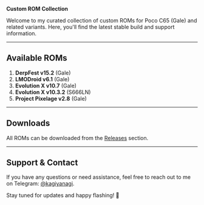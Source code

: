 **Custom ROM Collection**

Welcome to my curated collection of custom ROMs for Poco C65 (Gale) and related variants. Here, you'll find the latest stable build and support information.

---

## Available ROMs

1. **DerpFest v15.2** (Gale)
2. **LMODroid v6.1** (Gale)
3. **Evolution X  v10.7** (Gale)
4. **Evolution X v10.3.2** (S666LN)
5. **Project Pixelage v2.8** (Gale)

---

## Downloads

All ROMs can be downloaded from the [Releases](https://github.com/kagiyanagi/Custom-ROM-Collections/releases) section.

---

## Support & Contact

If you have any questions or need assistance, feel free to reach out to me on Telegram: [@kagiyanagi](https://t.me/kagiyanagi).

Stay tuned for updates and happy flashing! 🎉
